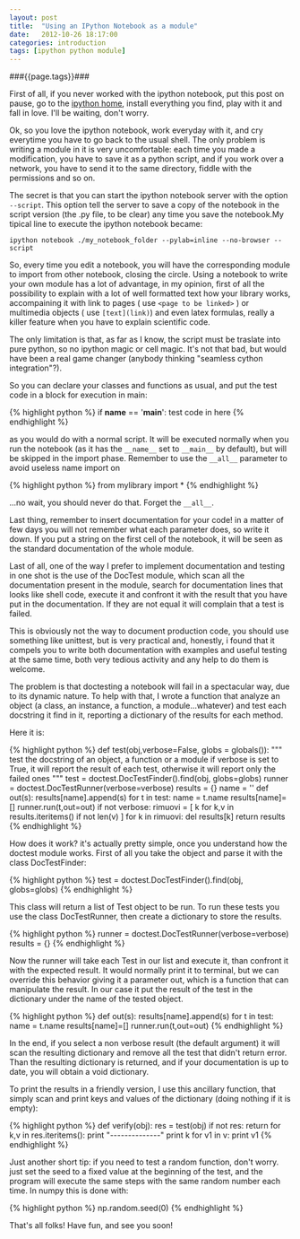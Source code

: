 ```yaml
---
layout: post
title:  "Using an IPython Notebook as a module"
date:   2012-10-26 18:17:00
categories: introduction
tags: [ipython python module]
---
```


###{{page.tags}}###


First of all, if you never worked with the ipython notebook, put this post on pause, go to the [ipython home](http://www.ipython.org), install everything you find, play with it and fall in love.
I'll be waiting, don't worry.

Ok, so you love the ipython notebook, work everyday with it, and cry everytime you have to go back to the usual shell. The only problem is writing a module in it is very uncomfortable: each time you made a modification, you have to save it as a python script, and if you work over a network, you have to send it to the same directory, fiddle with the permissions and so on.

The secret is that you can start the ipython notebook server with the option `--script`. This option tell the server to save a copy of the notebook in the script version (the .py file, to be clear) any time you save the notebook.My tipical line to execute the ipython notebook became:

    ipython notebook ./my_notebook_folder --pylab=inline --no-browser --script

So, every time you edit a notebook, you will have the corresponding module to import from other notebook, closing the circle. Using a notebook to write your own module has a lot of advantage, in my opinion, first of all the possibility to explain with a lot of well formatted text how your library works, accompaining it with link to pages ( use `<page to be linked>` ) or multimedia objects ( use `[text](link)`) and even latex formulas, really a killer feature when you have to explain scientific code.

The only limitation is that, as far as I know, the script must be traslate into pure python, so no ipython magic or cell magic. It's not that bad, but would have been a real game changer (anybody thinking "seamless cython integration"?).

So you can declare your classes and functions as usual, and put the test code in a block for execution in main:

{% highlight python %}
if __name__ == '__main__':
    test code in here
{% endhighlight %}

as you would do with a normal script. It will be executed normally when you run the notebook (as it has the `__name__` set to `__main__` by default), but will be skipped in the import phase.
Remember to use the `__all__` parameter to avoid useless name import on

{% highlight python %}
from mylibrary import *
{% endhighlight %}

...no wait, you should never do that. Forget the `__all__`.

Last thing, remember to insert documentation for your code! in a matter of few days you will not remember what each parameter does, so write it down.
If you put a string on the first cell of the notebook, it will be seen as the standard documentation of the whole module.

Last of all, one of the way I prefer to implement documentation and testing in one shot is the use of the DocTest module, which scan all the documentation present in the module, search for documentation lines that looks like shell code, execute it and confront it with the result that you have put in the documentation.
If they are not equal it will complain that a test is failed.

This is obviously not the way to document production code, you should use something like unittest, but is very practical and, honestly, i found that it compels you to write both documentation with examples and useful testing at the same time, both very tedious activity and any help to do them is welcome.

The problem is that doctesting a notebook will fail in a spectacular way, due to its dynamic nature. To help with that, I wrote a function that analyze an object (a class, an instance, a function, a module...whatever) and test each docstring it find in it, reporting a dictionary of the results for each method.

Here it is:

{% highlight python %}
def test(obj,verbose=False, globs = globals()):
    """
    test the docstring of an object, a function or a module
    if verbose is set to True, it will report the result
    of each test, otherwise it will report only 
    the failed ones
    """
    test = doctest.DocTestFinder().find(obj, globs=globs)
    runner = doctest.DocTestRunner(verbose=verbose)
    results = {}
    name = ''
    def out(s):
        results[name].append(s)
    for t in test:
        name = t.name
        results[name]=[]
        runner.run(t,out=out)
    if not verbose:
        rimuovi = [ k for k,v in results.iteritems() if not len(v) ]
        for k in rimuovi:
            del results[k]
    return results
{% endhighlight %}

How does it work? it's actually pretty simple, once you understand how the doctest module works. First of all you take the object and parse it with the class DocTestFinder:

{% highlight python %}
test = doctest.DocTestFinder().find(obj, globs=globs)
{% endhighlight %}

This class will return a list of Test object to be run. To run these tests you use the class  DocTestRunner, then create a dictionary to store the results.

{% highlight python %}
runner = doctest.DocTestRunner(verbose=verbose)
results = {}
{% endhighlight %}

Now the runner will take each Test in our list and execute it, than confront it with the expected result. It would normally print it to terminal, but we can override this behavior giving it a parameter out, which is a function that can manipulate the result. In our case it put the result of the test in the dictionary under the name of the tested object.

{% highlight python %}
def out(s):
    results[name].append(s)
for t in test:
    name = t.name
    results[name]=[]
    runner.run(t,out=out)
{% endhighlight %}

In the end, if you select a non verbose result (the default argument) it will scan the resulting dictionary and remove all the test that didn't return error.
Than the resulting dictionary is returned, and if your documentation is up to date, you will obtain a void dictionary.

To print the results in a friendly version, I use this ancillary function, that simply scan and print keys and values of the dictionary (doing nothing if it is empty):

{% highlight python %}
def verify(obj):
    res = test(obj)
    if not res:
	return
    for k,v in res.iteritems():
	print "--------------"
	print k
	for v1 in v:
	    print v1
{% endhighlight %}

Just another short tip: if you need to test a random function, don't worry. just set the seed to a fixed value at the beginning of the test, and the program will execute the same steps with the same random number each time. In numpy this is done with:

{% highlight python %}
np.random.seed(0)
{% endhighlight %}

That's all folks! Have fun, and see you soon!